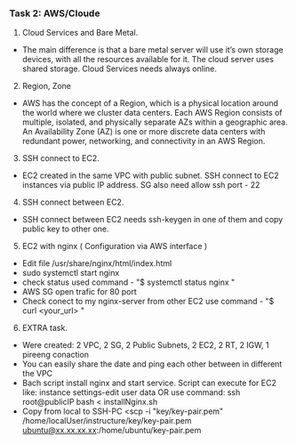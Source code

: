 ### Task 2: AWS/Cloude
1. Cloud Services and Bare Metal.
* The main difference is that a bare metal server will use it’s own storage devices, with all the resources available for it. The cloud server uses shared storage. Cloud Services needs always online.
2. Region, Zone
* AWS has the concept of a Region, which is a physical location around the world where we cluster data centers. Each AWS Region consists of multiple, isolated, and physically separate AZs within a geographic area. An Availability Zone (AZ) is one or more discrete data centers with redundant power, networking, and connectivity in an AWS Region.
3. SSH connect to EC2.
* EC2 created in the same VPC with public subnet. SSH connect to EC2 instances via public IP address. SG also need allow ssh port - 22
4. SSH connect between EC2.
* SSH connect between EC2 needs ssh-keygen in one of them and copy public key to other one.
5. EC2 with nginx ( Configuration via AWS interface )
* Edit file /usr/share/nginx/html/index.html
* sudo systemctl start nginx
* check status used command - "$ systemctl status nginx "
* AWS SG open trafic for 80 port
* Check conect to my nginx-server from other EC2 use command - "$ curl <your_url> "
6. EXTRA task.
* Were created: 2 VPC, 2 SG, 2 Public Subnets, 2 EC2, 2 RT, 2 IGW, 1 pireeng conaction
* You can easily share the date and ping each other between in different the VPC
* Bach script install nginx and start service. Script can execute for EC2 like: instance settings-edit user data OR use command: ssh root@publicIP bash < installNginx.sh
* Copy from local to SSH-PC <scp -i "key/key-pair.pem" /home/localUser/instructure/key/key-pair.pem ubuntu@xx.xx.xx.xx:/home/ubuntu/key-pair.pem
>
